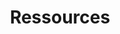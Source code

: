 ---
title: Ressources
layout: index

description: Je recense sur cette page des adresse utiles au développement de certains de mes projets

categories:

    - title: Outils SEO
      subtitle: Favicons, metatags
      links:
        - text: Iconifier
          link: https://iconifier.net/
        - text: UseMetatags
          link: https://metatags.arthaud.dev
        - text: Metatags.io
          link: https://metatags.io/
        - text: Sitemap
          link: https://www.xml-sitemaps.com/
        - text: SemRush
          link: https://fr.semrush.com/


    - title: Laravel
      subtitle: Pour des interfaces admin
      links:
        - text: Filament
          link: https://filamentadmin.com/
        - text: Voyager
          link: https://voyager.devdojo.com/

    - title: Javascript
      subtitle: Librairies
      links:
        - text: Photoswipe
          link: https://photoswipe.com/getting-started/
        - text: SwiperJs
          link: https://swiperjs.com/
        - text: Socket.io
          link: https://socket.io/
        - text: Axios
          link: https://axios-http.com/
        - text: PeerJs
          link: https://peerjs.com/
        - text: AnimeJs
          link: https://animejs.com/
        - text: GSAP
          link: https://greensock.com/gsap/
    - title: Assets
      subtitle: Bibliothèques, génération...
      links:
        - text: OpenPeeps 
          link: https://www.openpeeps.com/
        - text: SoundSnap
          link: https://www.soundsnap.com/
        - text: Undraw
          link: https://undraw.co/
        - text: Glyphter
          link: https://glyphter.com/
        - text: Unsplash
          link: https://unsplash.com/

    - title: Opération sur images
      subtitle: Amélioration, compression
      links:
        - text: Let's Enhance 
          link: https://letsenhance.io/
        - text: ImageCompressor
          link: https://imagecompressor.com/fr/
        - text: I love img
          link: https://www.iloveimg.com/resize-image

    

---